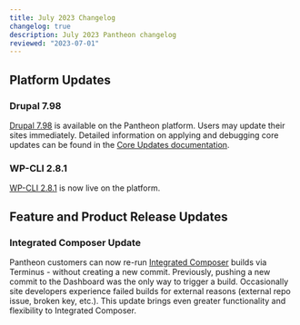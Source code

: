 ```yaml
---
title: July 2023 Changelog
changelog: true
description: July 2023 Pantheon changelog
reviewed: "2023-07-01"
---
```


## Platform Updates

### Drupal 7.98

[Drupal 7.98](https://www.drupal.org/project/drupal/releases/7.98) is available on the Pantheon platform. Users may update their sites immediately. Detailed information on applying and debugging core updates can be found in the [Core Updates documentation](/core-updates).

### WP-CLI 2.8.1

[WP-CLI 2.8.1](https://make.wordpress.org/cli/2023/06/05/wp-cli-v2-8-1-release-notes/) is now live on the platform.

### 

## Feature and Product Release Updates

### Integrated Composer Update

Pantheon customers can now re-run [Integrated Composer](/guides/integrated-composer) builds via Terminus - without creating a new commit. Previously, pushing a new commit to the Dashboard was the only way to trigger a build. Occasionally site developers experience failed builds for external reasons (external repo issue, broken key, etc.). This update brings even greater functionality and flexibility to Integrated Composer.
